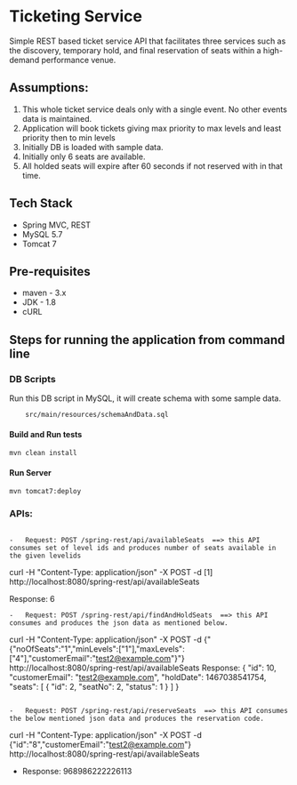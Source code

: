 # Ticketing Service
Simple REST based ticket service API that facilitates three services such as the discovery, temporary hold, and final reservation 
of seats within a high-demand performance venue.

## Assumptions:
1. This whole ticket service deals only with  a single event. No other events data is maintained.
2. Application will book tickets giving max priority to max levels and least priority then to min levels
3. Initially DB is loaded with sample data. 
4. Initially only 6 seats are available.
5. All holded seats will expire after 60 seconds if not reserved with in that time.

## Tech Stack
* Spring MVC, REST
* MySQL 5.7
* Tomcat 7

## Pre-requisites
* maven - 3.x
* JDK - 1.8
* cURL

## Steps for running the application from command line

### DB Scripts
Run this DB script in MySQL, it will create schema with some sample data. 
```
	src/main/resources/schemaAndData.sql 
````

#### Build and Run tests
	mvn clean install

#### Run Server
	mvn tomcat7:deploy


### APIs:
````

-	Request: POST /spring-rest/api/availableSeats  ==> this API consumes set of level ids and produces number of seats available in the given levelids
````
curl -H "Content-Type: application/json" -X POST -d [1] http://localhost:8080/spring-rest/api/availableSeats

Response:
		6
````
- 	Request: POST /spring-rest/api/findAndHoldSeats  ==> this API consumes and produces the json data as mentioned below.

````
curl -H "Content-Type: application/json" -X POST -d {"{"noOfSeats":"1","minLevels":["1"],"maxLevels":["4"],"customerEmail":"test2@example.com"}"} http://localhost:8080/spring-rest/api/availableSeats
 Response: 
		{
			"id": 10,
			"customerEmail": "test2@example.com",
			"holdDate": 1467038541754,
			"seats": [
				{
					"id": 2,
					"seatNo": 2,
					"status": 1
				}
			]
		}
````
	
- 	Request: POST /spring-rest/api/reserveSeats  ==> this API consumes the below mentioned json data and produces the reservation code.
````
curl -H "Content-Type: application/json" -X POST -d {"id":"8","customerEmail":"test2@example.com"} http://localhost:8080/spring-rest/api/availableSeats
- Response:
	968986222226113
````
